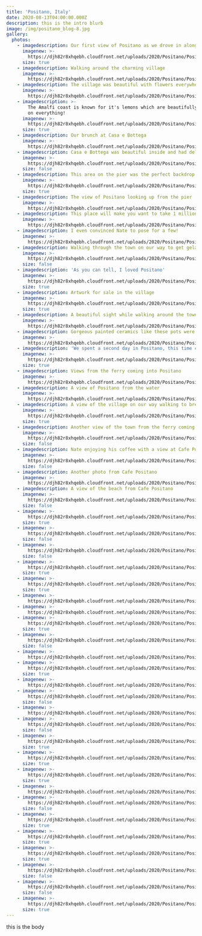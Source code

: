 ```yaml
---
title: 'Positano, Italy'
date: 2020-08-13T04:00:00.000Z
description: this is the intro blurb
image: /img/positano_blog-8.jpg
gallery:
  photos:
    - imagedescription: Our first view of Positano as we drove in along the coast
      imagenew: >-
        https://djh82r8xhqebh.cloudfront.net/uploads/2020/Positano/Positano_Blog-1.jpg
      size: true
    - imagedescription: Walking around the charming village
      imagenew: >-
        https://djh82r8xhqebh.cloudfront.net/uploads/2020/Positano/Positano_Blog-5.jpg
    - imagedescription: The village was beautiful with flowers everywhere
      imagenew: >-
        https://djh82r8xhqebh.cloudfront.net/uploads/2020/Positano/Positano_Blog-6.jpg
    - imagedescription: >-
        The Amalfi coast is known for it's lemons which are beautifully painted
        on everything!
      imagenew: >-
        https://djh82r8xhqebh.cloudfront.net/uploads/2020/Positano/Positano_Blog-2.jpg
      size: true
    - imagedescription: Our brunch at Casa e Bottega
      imagenew: >-
        https://djh82r8xhqebh.cloudfront.net/uploads/2020/Positano/Positano_Blog-3.jpg
    - imagedescription: Casa e Bottega was beautiful inside and had delicious food
      imagenew: >-
        https://djh82r8xhqebh.cloudfront.net/uploads/2020/Positano/Positano_Blog-4.jpg
      size: false
    - imagedescription: This area on the pier was the perfect backdrop for photos of the village
      imagenew: >-
        https://djh82r8xhqebh.cloudfront.net/uploads/2020/Positano/Positano_Blog-8.jpg
      size: true
    - imagedescription: The view of Positano looking up from the pier
      imagenew: >-
        https://djh82r8xhqebh.cloudfront.net/uploads/2020/Positano/Positano_Blog-9.jpg
    - imagedescription: This place will make you want to take 1 million photos!
      imagenew: >-
        https://djh82r8xhqebh.cloudfront.net/uploads/2020/Positano/Positano_Blog-10.jpg
    - imagedescription: I even convinced Nate to pose for a few!
      imagenew: >-
        https://djh82r8xhqebh.cloudfront.net/uploads/2020/Positano/Positano_Blog-13.jpg
    - imagedescription: Walking through the town on our way to get gelato
      imagenew: >-
        https://djh82r8xhqebh.cloudfront.net/uploads/2020/Positano/Positano_Blog-14.jpg
      size: false
    - imagedescription: 'As you can tell, I loved Positano'
      imagenew: >-
        https://djh82r8xhqebh.cloudfront.net/uploads/2020/Positano/Positano_Blog-15.jpg
      size: true
    - imagedescription: Artwork for sale in the village
      imagenew: >-
        https://djh82r8xhqebh.cloudfront.net/uploads/2020/Positano/Positano_Blog-7.jpg
      size: true
    - imagedescription: A beautiful sight while walking around the town
      imagenew: >-
        https://djh82r8xhqebh.cloudfront.net/uploads/2020/Positano/Positano_Blog-17.jpg
    - imagedescription: Gorgeous painted ceramics like these pots were everywhere
      imagenew: >-
        https://djh82r8xhqebh.cloudfront.net/uploads/2020/Positano/Positano_Blog-18.jpg
    - imagedescription: 'We spent a second day in Positano, this time coming in by ferry'
      imagenew: >-
        https://djh82r8xhqebh.cloudfront.net/uploads/2020/Positano/Positano_Blog-16.jpg
      size: true
    - imagedescription: Views from the ferry coming into Positano
      imagenew: >-
        https://djh82r8xhqebh.cloudfront.net/uploads/2020/Positano/Positano_Blog-19.jpg
    - imagedescription: A view of Positano from the water
      imagenew: >-
        https://djh82r8xhqebh.cloudfront.net/uploads/2020/Positano/Positano_Blog-20.jpg
    - imagedescription: A view of the village on our way walking to breakfast
      imagenew: >-
        https://djh82r8xhqebh.cloudfront.net/uploads/2020/Positano/Positano_Blog-25.jpg
      size: true
    - imagedescription: Another view of the town from the ferry coming in
      imagenew: >-
        https://djh82r8xhqebh.cloudfront.net/uploads/2020/Positano/Positano_Blog-24.jpg
      size: false
    - imagedescription: Nate enjoying his coffee with a view at Cafe Positano
      imagenew: >-
        https://djh82r8xhqebh.cloudfront.net/uploads/2020/Positano/Positano_Blog-22.jpg
      size: false
    - imagedescription: Another photo from Cafe Positano
      imagenew: >-
        https://djh82r8xhqebh.cloudfront.net/uploads/2020/Positano/Positano_Blog-23.jpg
    - imagedescription: A view of the beach from Cafe Positano
      imagenew: >-
        https://djh82r8xhqebh.cloudfront.net/uploads/2020/Positano/Positano_Blog-21.jpg
      size: false
    - imagenew: >-
        https://djh82r8xhqebh.cloudfront.net/uploads/2020/Positano/Positano_Blog-26.jpg
      size: true
    - imagenew: >-
        https://djh82r8xhqebh.cloudfront.net/uploads/2020/Positano/Positano_Blog-27.jpg
      size: false
    - imagenew: >-
        https://djh82r8xhqebh.cloudfront.net/uploads/2020/Positano/Positano_Blog-43.jpg
      size: false
    - imagenew: >-
        https://djh82r8xhqebh.cloudfront.net/uploads/2020/Positano/Positano_Blog-12.jpg
      size: true
    - imagenew: >-
        https://djh82r8xhqebh.cloudfront.net/uploads/2020/Positano/Positano_Blog-30.jpg
      size: true
    - imagenew: >-
        https://djh82r8xhqebh.cloudfront.net/uploads/2020/Positano/Positano_Blog-33.jpg
    - imagenew: >-
        https://djh82r8xhqebh.cloudfront.net/uploads/2020/Positano/Positano_Blog-34.jpg
    - imagenew: >-
        https://djh82r8xhqebh.cloudfront.net/uploads/2020/Positano/Positano_Blog-31.jpg
      size: true
    - imagenew: >-
        https://djh82r8xhqebh.cloudfront.net/uploads/2020/Positano/Positano_Blog-35.jpg
      size: false
    - imagenew: >-
        https://djh82r8xhqebh.cloudfront.net/uploads/2020/Positano/Positano_Blog-36.jpg
    - imagenew: >-
        https://djh82r8xhqebh.cloudfront.net/uploads/2020/Positano/Positano_Blog-41.jpg
      size: true
    - imagenew: >-
        https://djh82r8xhqebh.cloudfront.net/uploads/2020/Positano/Positano_Blog-37.jpg
    - imagenew: >-
        https://djh82r8xhqebh.cloudfront.net/uploads/2020/Positano/Positano_Blog-38.jpg
      size: false
    - imagenew: >-
        https://djh82r8xhqebh.cloudfront.net/uploads/2020/Positano/Positano_Blog-39.jpg
    - imagenew: >-
        https://djh82r8xhqebh.cloudfront.net/uploads/2020/Positano/Positano_Blog-40.jpg
      size: false
    - imagenew: >-
        https://djh82r8xhqebh.cloudfront.net/uploads/2020/Positano/Positano_Blog-42.jpg
      size: true
    - imagenew: >-
        https://djh82r8xhqebh.cloudfront.net/uploads/2020/Positano/Positano_Blog-29.jpg
      size: true
    - imagenew: >-
        https://djh82r8xhqebh.cloudfront.net/uploads/2020/Positano/Positano_Blog-47.jpg
      size: true
    - imagenew: >-
        https://djh82r8xhqebh.cloudfront.net/uploads/2020/Positano/Positano_Blog-45.jpg
    - imagenew: >-
        https://djh82r8xhqebh.cloudfront.net/uploads/2020/Positano/Positano_Blog-46.jpg
      size: false
    - imagenew: >-
        https://djh82r8xhqebh.cloudfront.net/uploads/2020/Positano/Positano_Blog-44.jpg
      size: true
    - imagenew: >-
        https://djh82r8xhqebh.cloudfront.net/uploads/2020/Positano/Positano_Blog-48.jpg
      size: true
    - imagenew: >-
        https://djh82r8xhqebh.cloudfront.net/uploads/2020/Positano/Positano_Blog-49.jpg
      size: true
    - imagenew: >-
        https://djh82r8xhqebh.cloudfront.net/uploads/2020/Positano/Positano_Blog-50.jpg
      size: false
    - imagenew: >-
        https://djh82r8xhqebh.cloudfront.net/uploads/2020/Positano/Positano_Blog-51.jpg
      size: false
    - imagenew: >-
        https://djh82r8xhqebh.cloudfront.net/uploads/2020/Positano/Positano_Blog-53.jpg
      size: true
---
```

this is the body
